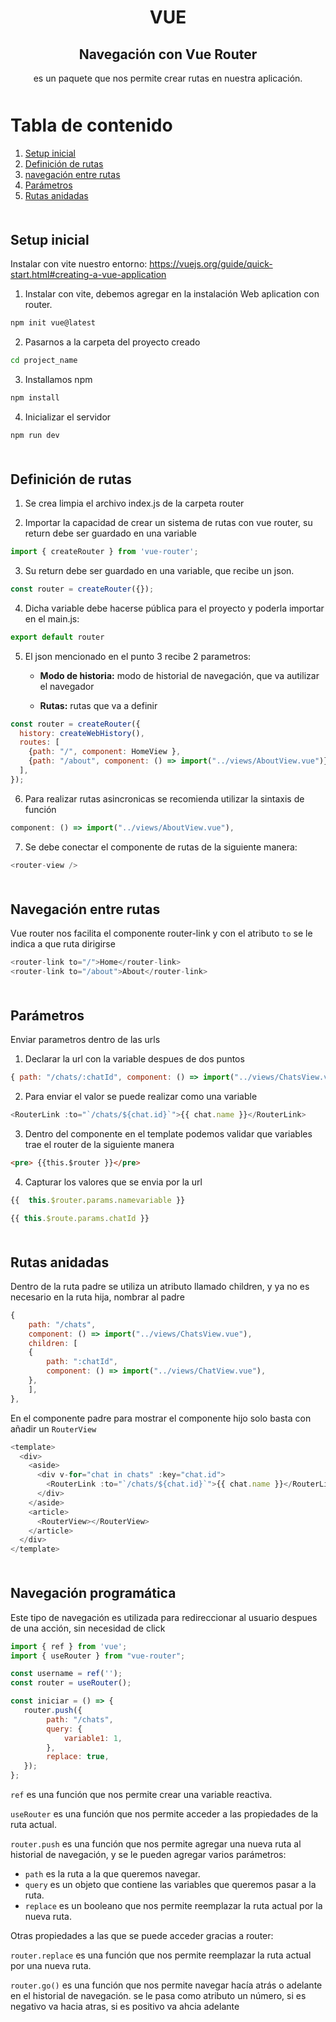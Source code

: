 <div align="center">
  <h1>VUE </h1>
  <h2>Navegación con Vue Router</h2>
  <p> es un paquete que nos permite crear rutas en nuestra aplicación.</p>
</div>

<div style="margin-bottom:50px;"></div>

# Tabla de contenido
1. [Setup inicial](#setup-inicial)
2. [Definición de rutas](#definición-de-rutas)
3. [navegación entre rutas](#navegación-entre-rutas)
4. [Parámetros](#parámetros)
5. [Rutas anidadas](#rutas-anidadas)

<div style="margin-bottom:50px;"></div>

## Setup inicial

Instalar con vite nuestro entorno: https://vuejs.org/guide/quick-start.html#creating-a-vue-application

1. Instalar con vite, debemos agregar en la instalación Web aplication con router.
```bash
npm init vue@latest
```

2. Pasarnos a la carpeta del proyecto creado
```bash
cd project_name
```

3. Installamos npm
```bash
npm install
```

4. Inicializar el servidor
```bash
npm run dev
```

<div style="margin-bottom:50px;"></div>

## Definición de rutas

1. Se crea limpia el archivo index.js de la carpeta router

2. Importar la capacidad de crear un sistema de rutas con vue router, su return debe ser guardado en una variable

```javascript
import { createRouter } from 'vue-router';
```

3. Su return debe ser guardado en una variable, que recibe un json.

```javascript
const router = createRouter({});
```

4. Dicha variable debe hacerse pública para el proyecto y poderla importar en el main.js:

```javascript
export default router
```

5. El json mencionado en el punto 3 recibe 2 parametros:

    - **Modo de historia:** modo de historial de navegación, que va autilizar el navegador

    - **Rutas:** rutas que va a definir

```javascript
const router = createRouter({
  history: createWebHistory(),
  routes: [
    {path: "/", component: HomeView },
    {path: "/about", component: () => import("../views/AboutView.vue")},
  ],
});
```

6. Para realizar  rutas asincronicas se recomienda utilizar la sintaxis de función

```javascript
component: () => import("../views/AboutView.vue"),
```

7. Se debe conectar el componente de rutas de la siguiente manera:
```javascript
<router-view />
```

<div style="margin-bottom:50px;"></div>

## Navegación entre rutas

Vue router nos facilita el componente router-link y con el atributo  ```to``` se le indica a que ruta dirigirse

```javascript
<router-link to="/">Home</router-link>
<router-link to="/about">About</router-link>
```

<div style="margin-bottom:50px;"></div>

## Parámetros

Enviar parametros dentro de las urls

1. Declarar la url con la variable despues de dos puntos

```javascript
{ path: "/chats/:chatId", component: () => import("../views/ChatsView.vue") },
```

2. Para enviar el valor se puede realizar como una variable
```javascript
<RouterLink :to="`/chats/${chat.id}`">{{ chat.name }}</RouterLink>
```

3. Dentro del componente en el template podemos validar que variables trae el router de la siguiente manera
```html
<pre> {{this.$router }}</pre>
```

4. Capturar los valores que se envia por la url
```javascript
{{  this.$router.params.namevariable }}

{{ this.$route.params.chatId }}
```

<div style="margin-bottom:50px;"></div>

## Rutas anidadas

Dentro de la ruta padre se utiliza un atributo llamado children, y ya no es necesario en la ruta hija, nombrar al padre

```javascript
{
    path: "/chats",
    component: () => import("../views/ChatsView.vue"),
    children: [
    {
        path: ":chatId",
        component: () => import("../views/ChatView.vue"),
    },
    ],
},
```

En el componente padre para mostrar el componente hijo solo basta con añadir un ```RouterView```
```javascript
<template>
  <div>
    <aside>
      <div v-for="chat in chats" :key="chat.id">
        <RouterLink :to="`/chats/${chat.id}`">{{ chat.name }}</RouterLink>
      </div>
    </aside>
    <article>
      <RouterView></RouterView>
    </article>
  </div>
</template>
```

<div style="margin-bottom:50px;"></div>

## Navegación programática

Este tipo de navegación es utilizada para redireccionar al usuario despues de una acción, sin necesidad de click

```javascript
import { ref } from 'vue';
import { useRouter } from "vue-router";

const username = ref(''); 
const router = useRouter();

const iniciar = () => {
   router.push({
	    path: "/chats",
        query: {
            variable1: 1,
        },
        replace: true,
   });
};
```

```ref``` es una función que nos permite crear una variable reactiva.

```useRouter``` es una función que nos permite acceder a las propiedades de la ruta actual.

```router.push``` es una función que nos permite agregar una nueva ruta al historial de navegación, y se le pueden agregar varios parámetros:

 - ```path``` es la ruta a la que queremos navegar.
 - ```query``` es un objeto que contiene las variables que queremos pasar a la ruta.
 - ```replace``` es un booleano que nos permite reemplazar la ruta actual por la nueva ruta.


Otras propiedades a las que se puede acceder gracias a router:

```router.replace``` es una función que nos permite reemplazar la ruta actual por una nueva ruta.

```router.go()``` es una función que nos permite navegar hacía atrás o adelante en el historial de navegación. se le pasa como atributo un número, si es negativo va hacia atras, si es positivo va ahcia adelante

